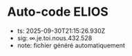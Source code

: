 # Auto-code ELIOS
- ts: 2025-09-30T21:15:26.930Z
- sig: ∞.je.toi.nous.432.528
- note: fichier généré automatiquement